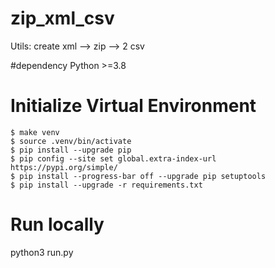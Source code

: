 # zip_xml_csv
Utils:  create xml --> zip --> 2 csv

#dependency
Python >=3.8

# Initialize Virtual Environment
```
$ make venv
$ source .venv/bin/activate
$ pip install --upgrade pip
$ pip config --site set global.extra-index-url https://pypi.org/simple/
$ pip install --progress-bar off --upgrade pip setuptools
$ pip install --upgrade -r requirements.txt
```


# Run locally
python3 run.py


